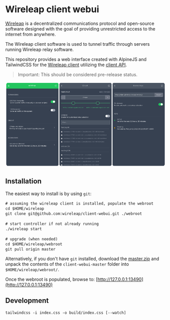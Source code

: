# Wireleap client webui

[Wireleap](https://wireleap.com) is a decentralized communications
protocol and open-source software designed with the goal of providing
unrestricted access to the internet from anywhere.

The Wireleap client software is used to tunnel traffic through
servers running Wireleap relay software.

This repository provides a web interface created with AlpineJS and
TailwindCSS for the [Wireleap client](https://github.com/wireleap/client)
utilizing the [client API](https://wireleap.com/docs/client-api/).

> Important: This should be considered pre-release status.

![Panel screenshots](panels.png)

## Installation

The easiest way to install is by using `git`:

```shell
# assuming the wireleap client is installed, populate the webroot
cd $HOME/wireleap
git clone git@github.com:wireleap/client-webui.git ./webroot

# start controller if not already running
./wireleap start

# upgrade (when needed)
cd $HOME/wireleap/webroot
git pull origin master
```

Alternatively, if you don't have `git` installed, download the 
[master.zip](https://github.com/wireleap/client-webui/archive/refs/heads/master.zip)
and unpack the contents of the `client-webui-master` folder into
`$HOME/wireleap/webroot/`.

Once the webroot is populated, browse to: [http://127.0.0.1:13490](http://127.0.0.1:13490)

## Development

```shell
tailwindcss -i index.css -o build/index.css [--watch]
```

